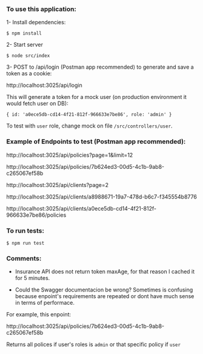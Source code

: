 ### To use this application:

1- Install dependencies:

`$ npm install`

2- Start server

`$ node src/index`

3- POST to /api/login (Postman app recommended) to generate and save a token as a cookie:

http://localhost:3025/api/login

This will generate a token for a mock user (on production environment it would fetch user on DB):

`{ id: 'a0ece5db-cd14-4f21-812f-966633e7be86', role: 'admin' }`

To test with `user` role, change mock on file `/src/controllers/user`.

### Example of Endpoints to test (Postman app recommended):

http://localhost:3025/api/policies?page=1&limit=12

http://localhost:3025/api/policies/7b624ed3-00d5-4c1b-9ab8-c265067ef58b

http://localhost:3025/api/clients?page=2

http://localhost:3025/api/clients/a8988671-19a7-478d-b6c7-f345554b8776

http://localhost:3025/api/clients/a0ece5db-cd14-4f21-812f-966633e7be86/policies

### To run tests:

`$ npm run test`

### Comments:

- Insurance API does not return token maxAge, for that reason I cached it for 5 minutes.

- Could the Swagger documentacion be wrong? Sometimes is confusing because enpoint's requirements are repeated or dont have much sense in terms of performace.

For example, this enpoint:

http://localhost:3025/api/policies/7b624ed3-00d5-4c1b-9ab8-c265067ef58b

Returns all polices if user's roles is `admin` or that specific policy if `user`
